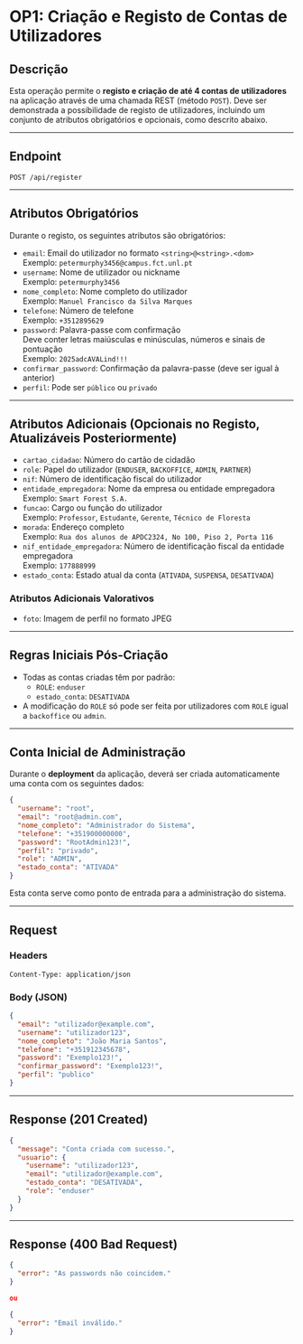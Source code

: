 # OP1: Criação e Registo de Contas de Utilizadores

## Descrição

Esta operação permite o **registo e criação de até 4 contas de utilizadores** na aplicação através de uma chamada REST (método `POST`). Deve ser demonstrada a possibilidade de registo de utilizadores, incluindo um conjunto de atributos obrigatórios e opcionais, como descrito abaixo.

---

## Endpoint

```
POST /api/register
```

---

## Atributos Obrigatórios

Durante o registo, os seguintes atributos são obrigatórios:

- `email`: Email do utilizador no formato `<string>@<string>.<dom>`  
  Exemplo: `petermurphy3456@campus.fct.unl.pt`
- `username`: Nome de utilizador ou nickname  
  Exemplo: `petermurphy3456`
- `nome_completo`: Nome completo do utilizador  
  Exemplo: `Manuel Francisco da Silva Marques`
- `telefone`: Número de telefone  
  Exemplo: `+3512895629`
- `password`: Palavra-passe com confirmação  
  Deve conter letras maiúsculas e minúsculas, números e sinais de pontuação  
  Exemplo: `2025adcAVALind!!!`
- `confirmar_password`: Confirmação da palavra-passe (deve ser igual à anterior)
- `perfil`: Pode ser `público` ou `privado`

---

## Atributos Adicionais (Opcionais no Registo, Atualizáveis Posteriormente)

- `cartao_cidadao`: Número do cartão de cidadão
- `role`: Papel do utilizador (`ENDUSER`, `BACKOFFICE`, `ADMIN`, `PARTNER`)
- `nif`: Número de identificação fiscal do utilizador
- `entidade_empregadora`: Nome da empresa ou entidade empregadora  
  Exemplo: `Smart Forest S.A.`
- `funcao`: Cargo ou função do utilizador  
  Exemplo: `Professor`, `Estudante`, `Gerente`, `Técnico de Floresta`
- `morada`: Endereço completo  
  Exemplo: `Rua dos alunos de APDC2324, No 100, Piso 2, Porta 116`
- `nif_entidade_empregadora`: Número de identificação fiscal da entidade empregadora  
  Exemplo: `177888999`
- `estado_conta`: Estado atual da conta (`ATIVADA`, `SUSPENSA`, `DESATIVADA`)

### Atributos Adicionais Valorativos

- `foto`: Imagem de perfil no formato JPEG

---

## Regras Iniciais Pós-Criação

- Todas as contas criadas têm por padrão:
    - `ROLE`: `enduser`
    - `estado_conta`: `DESATIVADA`
- A modificação do `ROLE` só pode ser feita por utilizadores com `ROLE` igual a `backoffice` ou `admin`.

---

## Conta Inicial de Administração

Durante o **deployment** da aplicação, deverá ser criada automaticamente uma conta com os seguintes dados:

```json
{
  "username": "root",
  "email": "root@admin.com",
  "nome_completo": "Administrador do Sistema",
  "telefone": "+351900000000",
  "password": "RootAdmin123!",
  "perfil": "privado",
  "role": "ADMIN",
  "estado_conta": "ATIVADA"
}
```

Esta conta serve como ponto de entrada para a administração do sistema.

---

## Request

### Headers

```http
Content-Type: application/json
```

### Body (JSON)

```json
{
  "email": "utilizador@example.com",
  "username": "utilizador123",
  "nome_completo": "João Maria Santos",
  "telefone": "+351912345678",
  "password": "Exemplo123!",
  "confirmar_password": "Exemplo123!",
  "perfil": "publico"
}
```

---

## Response (201 Created)

```json
{
  "message": "Conta criada com sucesso.",
  "usuario": {
    "username": "utilizador123",
    "email": "utilizador@example.com",
    "estado_conta": "DESATIVADA",
    "role": "enduser"
  }
}
```

---

## Response (400 Bad Request)

```json
{
  "error": "As passwords não coincidem."
}

ou

{
  "error": "Email inválido."
}
```